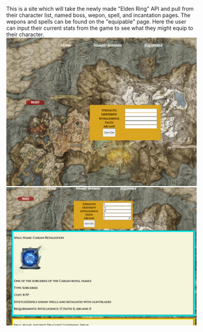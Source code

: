 This is a site which will take the newly made "Elden Ring" API and pull from their character list, named boss, wepon, spell, and incantation pages. The wepons and spells can be found on the "equipable" page. Here the user can input their current stats from the game to see what they might equip to their character.
![example1](eldenRing-readme1.png)
![example2](eldenRing-readme2.png)